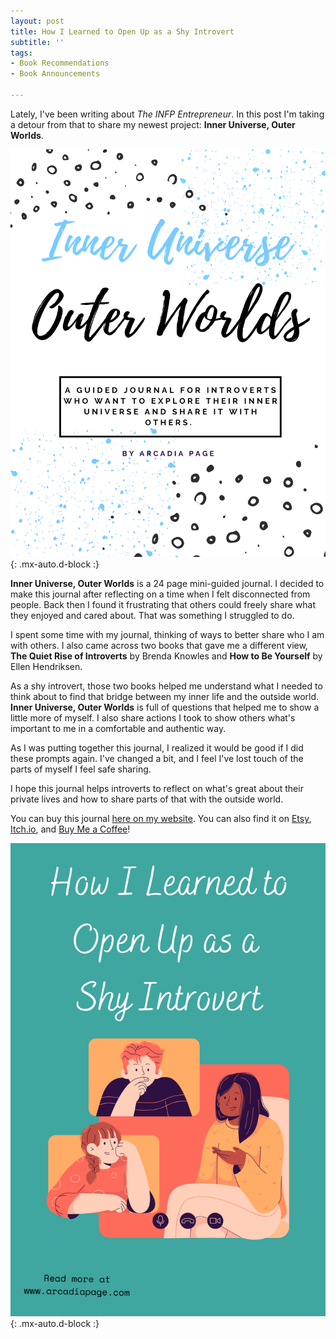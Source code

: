 ```yaml
---
layout: post
title: How I Learned to Open Up as a Shy Introvert
subtitle: ''
tags:
- Book Recommendations
- Book Announcements

---
```

Lately, I've been writing about _The INFP Entrepreneur_. In this post I'm taking a detour from that to share my newest project: **Inner Universe, Outer Worlds**.

![](/uploads/inneruniverse-cover-photo.png){: .mx-auto.d-block :}

**Inner Universe, Outer Worlds** is a 24 page mini-guided journal. I decided to make this journal after reflecting on a time when I felt disconnected from people. Back then I found it frustrating that others could freely share what they enjoyed and cared about. That was something I struggled to do.

I spent some time with my journal, thinking of ways to better share who I am with others. I also came across two books that gave me a different view, **The Quiet Rise of Introverts** by Brenda Knowles and **How to Be Yourself** by Ellen Hendriksen.

As a shy introvert, those two books helped me understand what I needed to think about to find that bridge between my inner life and the outside world. **Inner Universe, Outer Worlds** is full of questions that helped me to show a little more of myself. I also share actions I took to show others what's important to me in a comfortable and authentic way.

As I was putting together this journal, I realized it would be good if I did these prompts again. I've changed a bit, and I feel I've lost touch of the parts of myself I feel safe sharing.

I hope this journal helps introverts to reflect on what's great about their private lives and how to share parts of that with the outside world.

You can buy this journal [here on my website](https://payhip.com/b/3JsxQ). You can also find it on [Etsy](https://www.etsy.com/listing/1051447311/inner-universe-outer-worlds?ref=listings_manager_grid), [Itch.io](https://arcadiapage.itch.io/inner-universe-outer-worlds), and [Buy Me a Coffee](https://www.buymeacoffee.com/arcadiapage/extras?new-extra=37541&extra-title=Inner%20Universe,%20Outer%20Worlds%20(Ebook))!

![](/uploads/shyintrovert22.png){: .mx-auto.d-block :}